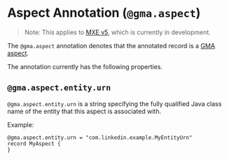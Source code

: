 # Aspect Annotation (`@gma.aspect`)

> Note: This applies to [MXE v5](../what/mxev5.md), which is currently in development.

The `@gma.aspect` annotation denotes that the annotated record is a [GMA aspect](https://github.com/linkedin/datahub/blob/master/docs/what/aspect.md).

The annotation currently has the following properties.

## `@gma.aspect.entity.urn`

`@gma.aspect.entity.urn` is a string specifying the fully qualified Java class name of the entity that this aspect is
associated with.

Example:

```pdl
@gma.aspect.entity.urn = "com.linkedin.example.MyEntityUrn"
record MyAspect {
}
```